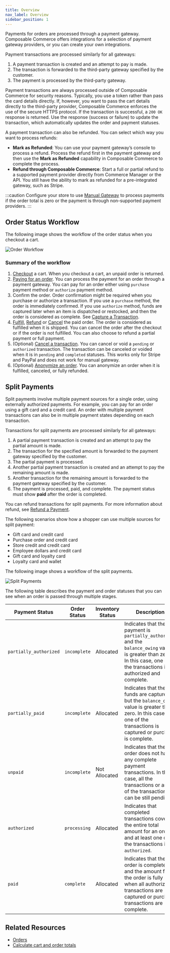 ```yaml
---
title: Overview
nav_label: Overview
sidebar_position: 1
---
```


Payments for orders are processed through a payment gateway. Composable Commerce offers integrations for a selection of payment gateway providers, or you can create your own integrations.

Payment transactions are processed similarly for all gateways:

1. A payment transaction is created and an attempt to pay is made.
2. The transaction is forwarded to the third-party gateway specified by the customer.
3. The payment is processed by the third-party gateway.

Payment transactions are always processed outside of Composable Commerce for security reasons. Typically, you use a token rather than pass the card details directly. If, however, you want to pass the cart details directly to the third-party provider, Composable Commerce enforces the use of the secure HTTPS protocol. If the transaction is successful, a `200 OK` response is returned. Use the response (success or failure) to update the transaction, which automatically updates the order and payment statuses.

A payment transaction can also be refunded. You can select which way you want to process refunds:

- **Mark as Refunded**: You can use your payment gateway’s console to process a refund. Process the refund first in the payment gateway and then use the **Mark as Refunded** capability in Composable Commerce to complete the process.
- **Refund through Composable Commerce**: Start a full or partial refund to a supported payment provider directly from Commerce Manager or the API. You still have the ability to mark as refunded for a pre-integrated gateway, such as Stripe.

:::caution
Configure your store to use [Manual Gateway](/docs/commerce-cloud/payments/paying-for-an-order/manual-payments) to process payments if the order total is zero or the payment is through non-supported payment providers.
:::

## Order Status Workflow

The following image shows the workflow of the order status when you checkout a cart.

![Order Workflow](/assets/Order-Workflow.png)

### Summary of the workflow

1. [Checkout](/docs/commerce-cloud/checkout) a cart. When you checkout a cart, an unpaid order is returned.
1. [Paying for an order](/docs/commerce-cloud/payments/paying-for-an-order/overview). You can process the payment for an order through a payment gateway. You can pay for an order either using `purchase` payment method or `authorize` payment method.
1. Confirm the order. Order confirmation might be required when you purchase or authorize a transaction. If you use a `purchase` method, the order is immediately confirmed. If you use `authorize` method, funds are captured later when an item is dispatched or restocked, and then the order is considered as complete. See [Capture a Transaction](/docs/commerce-cloud/payments/transactions/capture-a-transaction).
1. [Fulfill](/docs/commerce-cloud/orders/orders-api/update-an-order#put-fulfill-an-order-by-id), [Refund](/docs/commerce-cloud/payments/transactions/refund-a-transaction) or [Cancel](/docs/commerce-cloud/orders/orders-api/update-an-order#put-cancel-an-order-by-id) the paid order. The order is considered as fulfilled when it is shipped. You can cancel the order after the checkout or if the order is not fulfilled. You can also choose to refund a partial payment or full payment.
1. (Optional) [Cancel a transaction](/docs/commerce-cloud/payments/transactions/cancel-a-transaction#post-cancel-a-transaction). You can cancel or void a `pending` or `authorized` transaction. The transaction can be canceled or voided when it is in `pending` and `completed` statuses. This works only for Stripe and PayPal and does not work for manual gateway.
1. (Optional) [Anonymize an order](/docs/commerce-cloud/orders/orders-cm#anonymizing-orders). You can anonymize an order when it is fulfilled, canceled, or fully refunded.

## Split Payments

Split payments involve multiple payment sources for a single order, using externally authorized payments. For example, you can pay for an order using a gift card and a credit card. An order with multiple payment transactions can also be in multiple payment states depending on each transaction.

Transactions for split payments are processed similarly for all gateways:

1. A partial payment transaction is created and an attempt to pay the partial amount is made.
2. The transaction for the specified amount is forwarded to the payment gateway specified by the customer.
3. The partial payment is processed.
4. Another partial payment transaction is created and an attempt to pay the remaining amount is made.
5. Another transaction for the remaining amount is forwarded to the payment gateway specified by the customer.
6. The payment is processed, paid, and complete. The payment status must show **paid** after the order is completed.

You can refund transactions for split payments. For more information about refund, see [Refund a Payment](/docs/commerce-cloud/payments/transactions/refund-a-transaction).

The following scenarios show how a shopper can use multiple sources for split payment:

- Gift card and credit card
- Purchase order and credit card
- Store credit and credit card
- Employee dollars and credit card
- Gift card and loyalty card
- Loyalty card and wallet

The following image shows a workflow of the split payments.

![Split Payments](/assets/split-payment-workflow.png)

The following table describes the payment and order statuses that you can see when an order is passed through multiple stages.

| Payment Status | Order Status | Inventory Status | Description |
| --- | --- | --- | --- |
| `partially_authorized` | `incomplete` | Allocated | Indicates that the payment is `partially_authorized` and the `balance_owing` value is greater than zero. In this case, one of the transactions is authorized and complete. |
| `partially_paid` | `incomplete` | Allocated | Indicates that the funds are captured but the `balance_owing` value is greater than zero. In this case, one of the transactions is captured or purchase is complete. |
| `unpaid` | `incomplete` | Not Allocated | Indicates that the order does not have any complete payment transactions. In this case, all the transactions or any of the transactions can be still pending. |
| `authorized` | `processing` | Allocated | Indicates that completed transactions cover the entire total amount for an order and at least one of the transactions is `authorized`. |
| `paid` | `complete` | Allocated | Indicates that the order is complete and the amount for the order is fully paid when all authorized transactions are captured or purchase transactions are complete. |

## Related Resources

- [Orders](/docs/commerce-cloud/orders/orders.md)
- [Calculate cart and order totals](/docs/commerce-cloud/carts/calculate-totals)
